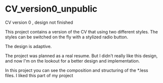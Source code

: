 # CV_version0_unpublic
CV version 0 , design not finished

This project contains a version of the CV that using two different styles. The styles can be switched on the fly with a stylized radio button. 

The design is adaptive. 

The project was planned as a real resume. But I didn't really like this design, and now I'm on the lookout for a better design and implementation.

In this project you can see the composition and structuring of the *.less files. I liked this part of my project
